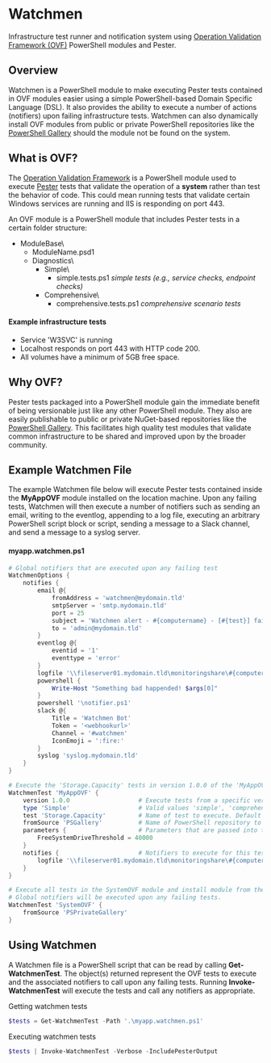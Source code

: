 ﻿# Watchmen

Infrastructure test runner and notification system using
[Operation Validation Framework (OVF)](https://github.com/PowerShell/Operation-Validation-Framework) PowerShell modules and Pester.

## Overview
Watchmen is a PowerShell module to make executing Pester tests contained in OVF modules easier using a simple PowerShell-based Domain Specific
Language (DSL). It also provides the ability to execute a number of actions (notifiers) upon failing infrastructure tests. Watchmen can also
dynamically install OVF modules from public or private PowerShell repositories like the [PowerShell Gallery](https://www.powershellgallery.com/)
should the module not be found on the system.

## What is OVF?
The [Operation Validation Framework](https://github.com/PowerShell/Operation-Validation-Framework) is a PowerShell module used to execute
[Pester](https://github.com/pester/Pester) tests that validate the operation of a **system** rather than test the behavior of code. This could mean
running tests that validate certain Windows services are running and IIS is responding on port 443.

An OVF module is a PowerShell module that includes Pester tests in a certain folder structure:

- ModuleBase\
  - ModuleName.psd1
  - Diagnostics\
    - Simple\
      - simple.tests.ps1 *simple tests (e.g., service checks, endpoint checks)*
    - Comprehensive\
      - comprehensive.tests.ps1 *comprehensive scenario tests*

#### Example infrastructure tests
* Service 'W3SVC' is running
* Localhost responds on port 443 with HTTP code 200.
* All volumes have a minimum of 5GB free space.

## Why OVF?
Pester tests packaged into a PowerShell module gain the immediate benefit of being versionable just like any other PowerShell module. They also are
easily publishable to public or private NuGet-based repositories like the [PowerShell Gallery](https://www.powershellgallery.com/). This facilitates
high quality test modules that validate common infrastructure to be shared and improved upon by the broader community.

## Example Watchmen File
The example Watchmen file below will execute Pester tests contained inside the **MyAppOVF** module installed on the location machine. Upon any failing
tests, Watchmen will then execute a number of notifiers such as sending an email, writing to the eventlog, appending to a log file, executing an
arbitrary PowerShell script block or script, sending a message to a Slack channel, and send a message to a syslog server.

#### myapp.watchmen.ps1
```powershell
# Global notifiers that are executed upon any failing test
WatchmenOptions {
    notifies {
        email @{
            fromAddress = 'watchmen@mydomain.tld'
            smtpServer = 'smtp.mydomain.tld'
            port = 25
            subject = 'Watchmen alert - #{computername} - [#{test}] failed!'
            to = 'admin@mydomain.tld'            
        }
        eventlog @{
            eventid = '1'
            eventtype = 'error'
        }
        logfile '\\fileserver01.mydomain.tld\monitoringshare\#{computername}.log'
        powershell {
            Write-Host "Something bad happended! $args[0]"
        }
        powershell '\notifier.ps1'
        slack @{
            Title = 'Watchmen Bot'
            Token = '<webhookurl>'
            Channel = '#watchmen'
            IconEmoji = ':fire:'
        }
        syslog 'syslog.mydomain.tld'       
    }
}

# Execute the 'Storage.Capacity' tests in version 1.0.0 of the 'MyAppOVF' module
WatchmenTest 'MyAppOVF' {
    version 1.0.0                   # Execute tests from a specific version of the module. Default is latest 
    type 'Simple'                   # Valid values 'simple', 'comprehensive', 'all'. Default is 'all'
    test 'Storage.Capacity'         # Name of test to execute. Default is '*'
    fromSource 'PSGallery'          # Name of PowerShell repository to install module from if not found on system.
    parameters {                    # Parameters that are passed into the Pester script to change the behaviour of the test.
        FreeSystemDriveThreshold = 40000
    }
    notifies {                      # Notifiers to execute for this test in addition to ones defined in 'WatchmenOptions'
        logfile '\\fileserver01.mydomain.tld\monitoringshare\#{computername}.log'
    }
}

# Execute all tests in the SystemOVF module and install module from the 'PSPrivateGallery' repository if not installed on the system.
# Global notifiers will be executed upon any failing tests.
WatchmenTest 'SystemOVF' {
    fromSource 'PSPrivateGallery'
}
```

## Using Watchmen
A Watchmen file is a PowerShell script that can be read by calling **Get-WatchmenTest**. The object(s) returned represent the OVF tests to execute
and the associated notifiers to call upon any failing tests. Running **Invoke-WatchmenTest** will execute the tests and call any notifiers as
appropriate.

Getting watchmen tests
```powershell
$tests = Get-WatchmenTest -Path '.\myapp.watchmen.ps1'
```

Executing watchmen tests
```powershell
$tests | Invoke-WatchmenTest -Verbose -IncludePesterOutput
```
